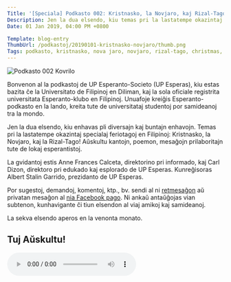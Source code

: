 ```yaml
---
Title: '[Speciala] Podkasto 002: Kristnasko, la Novjaro, kaj Rizal-Tago!'
Description: Jen la dua elsendo, kiu temas pri la lastatempe okazintaj specialaj feriotagoj en Filipinoj: Kristnasko, la Novjaro, kaj la Rizal-Tago!
Date: 01 Jan 2019, 04:00 PM +0800

Template: blog-entry
ThumbUrl: /podkastoj/20190101-kristnasko-novjaro/thumb.png
Tags: podkasto, kristnasko, nova jaro, novjaro, rizal-tago, christmas, new year, rizal day, podcast
---
```


![Podkasto 002 Kovrilo](%base_url%/assets/podkastoj/20190101-kristnasko-novjaro/thumb.png)

Bonvenon al la podkastoj de UP Esperanto-Societo (UP Esperas), kiu estas bazita ĉe la Universitato de Filipinoj en Diliman, kaj la sola oficiale registrita universitata Esperanto-klubo en Filipinoj. Unuafoje kreiĝis Esperanto-podkasto en la lando, kreita tute de universitataj studentoj por samideanoj tra la mondo.

Jen la dua elsendo, kiu enhavas pli diversajn kaj buntajn enhavojn. Temas pri la lastatempe okazintaj specialaj feriotagoj en Filipinoj: Kristnasko, la Novjaro, kaj la Rizal-Tago! Aŭskultu kantojn, poemon, mesaĝojn prilaboritajn tute de lokaj esperantistoj.

La gvidantoj estis Anne Frances Calceta, direktorino pri informado, kaj Carl Dizon, direktoro pri edukado kaj esplorado de UP Esperas. Kunreĝisoras Albert Stalin Garrido, prezidanto de UP Esperas.

Por sugestoj, demandoj, komentoj, ktp., bv. sendi al ni [retmesaĝon](up.esperas@gmail.com) aŭ privatan mesaĝon al [nia Facebook pago](facebook.com/UPEsperas). Ni ankaŭ antaŭĝojas vian subtenon, kunhavigante ĉi tiun elsendon al viaj amikoj kaj samideanoj.

La sekva elsendo aperos en la venonta monato.

## Tuj Aŭskultu!

<audio controls>
    <!--<source src="/elsendoj/specialaj/002_kristnasko-novjaro-2018.mp3" type="audio/mpeg">-->
    
    Your browser does not support the audio element.<br>
    Via retumilo ne povas ludi "audio".
</audio>
